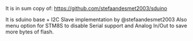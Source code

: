 It is in sum copy of: https://github.com/stefaandesmet2003/sduino

It is sduino base + I2C Slave implementation by @stefaandesmet2003
Also menu option for STM8S to disable Serial support and Analog In/Out to save more bytes of flash.

